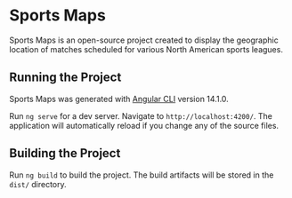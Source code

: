 # Sports Maps

Sports Maps is an open-source project created to display the geographic location of matches scheduled for various North American sports leagues.

## Running the Project

Sports Maps was generated with [Angular CLI](https://github.com/angular/angular-cli) version 14.1.0.

Run `ng serve` for a dev server. Navigate to `http://localhost:4200/`. The application will automatically reload if you change any of the source files.

## Building the Project

Run `ng build` to build the project. The build artifacts will be stored in the `dist/` directory.
